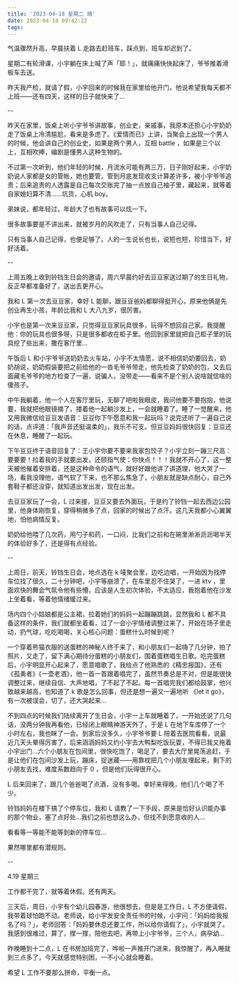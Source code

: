 ```yaml
---
title: '2023-04-18 星期二 晴'
date: 2023-04-18 09:42:22
tags:
---
```


气温骤然升高，早晨扶着 L 走路去赶班车，踩点到，班车却迟到了。

星期二有轮滑课，小宇躺在床上喊了声「耶！」，就痛痛快快起床了，爷爷推着滑板车去送。

昨天我产检，就请了假，小宇回来的时候我在家里给他开门，他说希望我每天都不上班——还有四天，这样的日子就快来了...

--

昨天在家里，饭桌上听小宇爷爷讲故事，创业史，亲戚事，我原本还担心小宇奶奶走了饭桌上冷清尴尬，看来是多虑了。《爱情而已》上讲，当聚会上出现一个男人的时候，他会讲自己的创业史，如果是两个男人，互相 battle ，如果是三个以上，互相吹捧，编剧是懂男人这种生物的。

不过第一次听到，他们年轻的时候，月流水可能有两三万，日子刚好起来，小宇奶奶说人家都是女的管帐，她也要管，管到月底发现收支计算差许多，被小宇爷爷追责；后来追责的人透露是自己每次交账完了抽一点放自己袖子里，藏起来，就等着自家媳妇算不清……坑货，心机 boy。

弟妹说，都年轻过，年龄大了也有故事可以炫一下。

很多故事要是不讲出来，就被岁月的风吹走了，只有当事人自己记得。

只有当事人自己记得，也便足够了。人的一生说长也长，说短也短，珍惜当下，好好活着。

--

上周五晚上收到铃铛生日会的邀请，周六早晨约好去豆豆家送过期了的生日礼物，反正早都准备好了，送出去更开心。

我和 L 第一次去豆豆家，幸好 L 能聊，跟豆豆爸妈都聊得挺开心，原来他俩是先创业再生小孩，年龄比我和 L 大八九岁，很厉害。

小宇也是第一次来豆豆家，只觉得豆豆家玩具很多，玩得不想回自己家。我提醒他：你的玩具也很多呀，只是很多都收在柜子里。他回到家里就把自己柜子里的玩具挖了些出来，撒在客厅里...

午饭后 L 和小宇爷爷送奶奶去火车站，小宇不太情愿，说不相信奶奶要回去，奶奶胡说，奶奶假装要把之前给他的一沓毛爷爷带走，他先检查了奶奶的包，又去后面藏毛爷爷的地方检查了一遍，说骗人，没带走——看来不是个别人说啥就信啥的傻孩子。

中午我躺着，他一个人在客厅里玩，无聊了吧啦我眼皮，我问他要不要抱抱，他说要，我就把他眼镜摘了，搂着他一起躺沙发上，一会就睡着了。睡了一觉醒来，他又用我微信给豆豆发语音：豆豆你下午愿意和我一起玩吗？说完还听了一遍自己说的话，点评道：「我声音还挺温柔的」，我乐不可支。但豆豆妈妈很快回复：豆豆还在休息，睡醒了一起玩。

下午豆豆终于语音回复了：王小宇你要不要来我家包饺子？小宇立刻一蹦三尺高：要要要！拉着我的手就要出发，还颐指气使：你快点！！！我就不开心了，这一整天被他催着安排着，还是这种命令的语气，就好好跟他讲了讲道理，他大哭了一场，看我没理他，语气软了下来，也不那么焦急了，小朋友就是缺点耐心，自己外套鞋子都还没穿，就知道出发出发，现在出发。

去豆豆家玩了一会，L 过来接，豆豆又要去外面玩，于是约了铃铛一起去西边公园里，他身体刚恢复，穿得稍微多了点，回家的时候出了点汗。这几天我都小心翼翼地，怕他病情反复。

奶奶给他喂了几次药，用勺子和药，一口闷，比我们之前和在碗里淅淅沥沥喝半天的体验好多了，还是得有点经验。

--

上周日，前天，铃铛生日会，地点选在 k 唛聚会里，边吃边唱，一开始因为找停车位找了很久，二十分钟吧，小宇等崩溃了，在车里忍不住哭了，一进 ktv ，里面欢快的舞会气氛令他有些懵，应该是人生初次体验，不太适应，我抱着他在沙发上坐着看，等着他情绪缓过来。

场内四个小姑娘都是公主裙，拉着她们的妈妈一起蹦蹦跳跳，显然我和 L 都不具备这样的条件，我们就都坐着看，过了一会小宇情绪调整过来了，开始在场子里走动，扔气球，吃吃喝喝，关心核心问题：蛋糕什么时候到呢？

一个穿着熊猫衣服的送蛋糕的神秘人终于来了，和小朋友们一起嗨了几分钟，拍了照片，又走了，留下满心期待分蛋糕的小朋友们，围着蛋糕唱生日歌。吃完蛋糕后，小宇明显开心起来了，愿意唱歌了，我给点了他熟悉的《精忠报国》，还有《孤勇者》《一壶老酒》，他一首一首跟着唱完了，虽然节奏总是不对，但是能很快调整过来，继续自信、大声地唱，了不起了不起。每一首唱完我们都给鼓掌，他兴致越来越高，也知道了 k 歌是怎么回事，但还是想一遍又一遍地听 《let it go》，有一次被误会，切了，还大哭起来...

不到四点的时候我们陆续离开了生日会，小宇一上车就睡着了，一开始还说了几句话，没两分钟我再看他，已经闭上眼睛神游天外了，于是 L 在地下车库停了一个小时左右，我也眯了一会。到家后没多久，小宇爷爷要 L 陪着去医院看看，说最近几天头晕得厉害了，后来涵涵妈妈又约小宇去大鸭梨吃饭玩耍，不得已我又拖着小宇出门...六个小朋友在包间里，很快吃饱了，喝足了，要去大厅里晃荡追赶，于是让他们在包间沙发上玩，蹦床，捉迷藏——用靠枕把几个小朋友埋起来，剩下的小朋友去找，难度系数趋向于 0 ，但是他们玩得很开心。

L 后来回来了，跟几个爸爸喝了点酒，没有多喝。幸好来得晚，他们几个喝了不少。

铃铛妈妈在楼下搞了个停车位，我和 L 请教了一下手段，原来是恰好认识能办事的那个物业，塞了点好处...我们之前也想这么办，但找不到愿意收的人...

看看等一等能不能等到新的停车位...

果然哪里都有潜规则。

--

4.19 星期三

工作都干完了，就等着休假。还有两天。

三天后，周日，小宇有个幼儿园春游，他很想去，但是是工作日，L 不方便请假，我带着球怕跑不动。老师说，给小宇发安全责任书的时候，小宇问：「妈妈给我报名了吗？」，老师回答：「妈妈要休息还要工作，所以给你请假了」，小宇就哭了。我感到很难过，算了，撑一撑，陪他去吧，再带上小宇爷爷，三个人，病孕幼...

昨晚睡到十二点，L 在书房加班完了，哗啦一声推开门进来，我惊醒了，再入睡就到三点多了，今天就感觉特别困，一不小心就会睡着。

希望 L 工作不要那么拼命，平衡一点。


